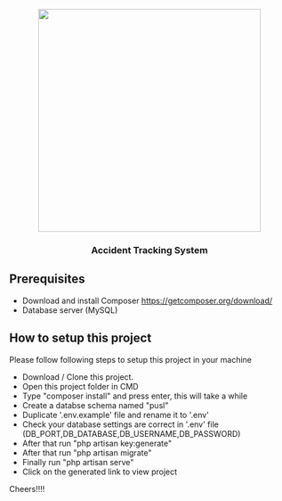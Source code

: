 <p align="center"><a href="https://laravel.com" target="_blank"><img src="https://raw.githubusercontent.com/laravel/art/master/logo-lockup/5%20SVG/2%20CMYK/1%20Full%20Color/laravel-logolockup-cmyk-red.svg" width="400"></a></p>

<h3 align="center">
Accident Tracking System
</h3>

## Prerequisites

- Download and install Composer https://getcomposer.org/download/
- Database server (MySQL)

## How to setup this project

Please follow following steps to setup this project in your machine

- Download / Clone this project.
- Open this project folder in CMD
- Type "composer install" and press enter, this will take a while
- Create a databse schema named "pusl"
- Duplicate '.env.example' file and rename it to '.env'
- Check your database settings are correct in '.env' file (DB_PORT,DB_DATABASE,DB_USERNAME,DB_PASSWORD)
- After that run "php artisan key:generate"
- After that run "php artisan migrate"
- Finally run "php artisan serve"
- Click on the generated link to view project

Cheers!!!!



